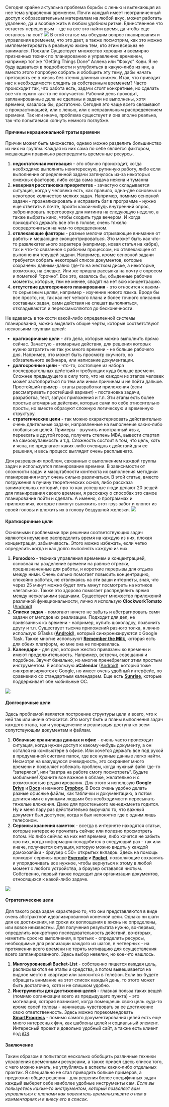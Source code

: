 Сегодня крайне актуальна проблема борьбы с ленью и вытекающая из нее тема управления временем. Почти каждый имеет неограниченный доступ к образовательным материалам на любой вкус, может работать удаленно, да и вообще жить в любом удобном ритме. Единственное что остается нерешенным - где на все это найти время, да чтобы еще осталось на сон? ![](https://habrastorage.org/files/c2e/aee/701/c2eaee7017cd458eadce93af4b8196c1.jpg) В этой статье мы обсудим вопрос планирования и управления временем, что это дает, а также посмотрим, как это можно имплементировать в реальную жизнь тем, кто этим всерьез не занимался. Поехали <cut> Существует множество хороших и всемирно признанных техник по планированию и управлению временем, например тот же “Getting Things Done” Аллена или “Фокус” Кови. Я не буду вдаваться в подробности и углубляться в какую-либо из них, а вместо этого попробую собрать и обобщить эту тему, дабы начать претворять ее в жизнь без чтения длинных книжек. Итак, что приводит нас к необходимости следить за собственным временем? Часто происходит так, что работа есть, задачи стоят конкретные, но сделать все что нужно как-то не получается. Рабочий день проходит, запланированные дела не сделаны и задачи не выполнены, хотя времени, казалось бы, достаточно. Сегодня это чаще всего связывают с прокрастинацией, или с ленью, или с неправильным распределением времени. Так или иначе, проблема существует и она вполне реальна, так что попытаемся копнуть немного поглубже.

#### Причины нерациональной траты времени

Причин может быть множество, однако можно разделить большинство из них на группы. Каждая из них сама по себе является фактором, мешающим правильно распределить временные ресурсы.

1.  **недостаточная мотивация** - это обычно происходит, когда необходимо выполнять неинтересную, рутинную работу, либо если выполнение определенной задачи затянулось из-за некоторых смежных факторов, либо когда сама задача неясна и туманна
2.  **неверная расстановка приоритетов** - зачастую складывается ситуация, когда у человека есть, как правило, одна-две основных и некоторое количество мелких задач. Например, помимо основной задачи - проанализировать и исправить баг в программе - нужно еще ответить в почте, пройти какой-нибудь внутренний опрос, забронировать переговорку для митинга на следующую неделю, а также выбрать кино, чтобы сходить туда вечером. И когда приходится держать все эти в голове, очень тяжело сосредоточиться на чем-то определенном.
3.  **отвлекающие факторы** - разные мелочи отрывающие внимание от работы и мешающие сконцентрироваться. Это может быть как что-то развлекательного характера (например, новая статья на хабре), так и что-то связанное с рабочим процессом, но отвлекающее от выполнения текущей задачи. Например, кроме основной задачи требуется собрать некоторый список документов, которые сохранены давным-давно где-то на жестком диске, а некоторые, возможно, на флешке. Или же пришла рассылка на почту с опросом и пометкой “срочно”. Все это, казалось бы, обыденные рабочие моменты, которые, тем не менее, сводят на нет всю концентрацию.
4.  **отсутствие долгосрочного планирования** - это относится к каким-то серьезным целям, например - изучение нового языка. Вроде бы все просто, но, так как нет четкого плана и более точного описания составных задач, сами действия не спешат выполняться, откладываются и переосмысляются до бесконечности.

Не вдаваясь в тонкости какой-либо определенной системы планирования, можно выделить общие черты, которые соответствуют нескольким группам целей:

*   **краткосрочные цели** - это дела, которые можно выполнить прямо сейчас. Зачастую - атомарные действия, для решения которых нужно затратить не так уж много времени - не больше рабочего дня. Например, это может быть просмотр скучного, но обязательного вебинара, или написание документации.
*   **долгосрочные цели** - что-то, состоящее из набора последовательных действий и требующих куда больше времени. Сложнее предыдущего в силу того, что на каждом из этапов человек может застопориться по тем или иным причинам и не пойти дальше. Простейший пример - этапы разработки приложения (если рассматривать простейший вариант) - постановка задачи, разработка, тест, запуск приложения и т.п. Эти этапы есть более простые атомарные действия, которые сами по себе относительно просты, но вместе образуют сложную логическую и временную структуру.
*   **стратегические цели** - так можно охарактеризовать действительно очень длительные задачи, направленные на выполнение каких-либо глобальных целей. Примеры - выучить иностранный язык, переехать в другой город, получить степень MBA, вывести стартап на самоокупаемость и т.д. Сложность состоит в том, что цель, хоть и ясна, не предлагает каких-либо очевидных действий для ее решения, и весь процесс выглядит очень расплывчато.

Для разрешения проблем, связанных с выполнением каждой группы задач и используется планирование времени. В зависимости от сложности задач и масштабности контекста их выполнения методики планирования могут очень сильно различаться. В этой статье, вместо погружения в пучину теоретических основ, либо рассказа занимательных историй, про то как успешные люди делают 20 вещей для планирования своего времени, я расскажу о способах это самое планирование пойти и сделать. А именно, о программах и приложениях, которые помогут выложить этот груз забот и хлопот из своей головы и вложить их в голову бездушной железки. ![](https://habrastorage.org/files/c50/287/a56/c50287a56ea640e39383a1b22d89f4d4.jpg)

#### Краткосрочные цели

Основными проблемами при решении соответствующих задач являются неумение распределить время на каждую из них, плохая концентрация, забывчивость. Этого можно избежать, если четко определить когда и как долго выполнять каждую из них.

1.  **Pomodoro** - техника управления временем и концентрацией, основная на разделение времени на равные отрезки, предназначенные для работы, и короткие перерывы для отдыха между ними. Очень сильно помогает повысить концентрацию, спокойно работая, не отвлекаясь на эти ваши интернеты, зная, что через 25 минут можно будет пять минут посмотреть на котиков «легально». Также это здорово помогает распределить время между несколькими задачами. Существует множество приложений различной функциональности, лично я использую **ClockworkTomato** ([Android](https://play.google.com/store/apps/details?id=net.phlam.android.clockworktomato&hl=ru))
2.  **Списки задач** - помогают ничего не забыть и абстрагировать сами задачи от методов их реализации. Подходит для дел, не привязанных ко времени - например, купить шоколадку, позвонить другу и т.п. Существует тысяча приложений разного толка, я лично использую GTasks (**[Android](https://play.google.com/store/apps/details?id=org.dayup.gtask&hl=ru)**), который синхронизируются с Google Task. Также многие используют **[Remember the Milk](https://www.rememberthemilk.com/)**, которая есть для обеих платформ, но мне она не понравилась.
3.  **Календари** - для дел, которые жестко привязаны ко времени и имеют продолжительность. Например, встречи, совещания и подобное. Звучит банально, но многие пренебрегают этим простым инструментом. Я использую **aCalendar** ([Android](https://play.google.com/store/apps/details?id=org.withouthat.acalendar&hl=ru)), который тоже синхронизируются с Google, но имеет очень удобный интерфейс, по сравнению со стандартным календарем. Еще есть **[Sunrise](https://calendar.sunrise.am/)**, которые поддерживает обе мобильные ОС.

![](https://habrastorage.org/files/b35/cda/88c/b35cda88c4e6476f8c30a9ff31ed35af.jpg)

#### Долгосрочные цели

Здесь проблемой является построение структуры цели и всего, что к ней так или иначе относится. Это могут быть и планы выполнения задач каждого этапа, так и упорядочение и реализация доступа ко всем сопутствующим документам и файлам.

1.  **Облачные хранилища данных и офис** - очень часто происходит ситуация, когда нужен доступ к какому-нибудь документу, а он остался на компьютере в офисе. Или хочется держать все под рукой в продуманной системе папок, где все нужные данные легко найти. Несмотря на кажущуюся очевидность, это сохраняет много времени и позволяет избежать проблем, когда нужный файл где-то “затерялся”, или “завтра на работе смогу посмотреть”. Будьте мобильнее! Храните все важное в облаке, желательно и с возможностью редактирования. Для этого я использую **Google** **[Drive](https://www.google.com/drive/)** и **[Docs](https://www.google.com/docs/about/)** и немного **[Dropbox](https://www.dropbox.com/en/)**. В Docs очень удобно делать разные офисные файлы, как таблички и документацию, а потом делится ими с нужными людьми без необходимости пересылать тяжелые вложения. Даже для простенького менеджмента годится. Ну и меня пару раз действительно выручало то, что важный документ был доступен, когда я был непонятно где с одним лишь телефоном.
2.  **Сервисы хранения заметок** - всегда в интернете находятся статьи, которые интересно прочитать сейчас или полезно просмотреть потом. Но либо сейчас на них нет времени, либо хочется не забыть про них, когда информация понадобится в следующий раз - так или иначе, получается ситуация, которую можно видеть у каждой домохозяйки - браузер с 50+ открытых вкладок. Здесь на помощь приходят сервисы вроде **[Evernote](https://evernote.com/)** и **[Pocket](https://getpocket.com)**, позволяющие сохранять и упорядочивать все нужное, чтобы вернуться к этому в любой момент с любого устройства, а браузер оставался чистым. Собственно, первый также подходит для организации документов, относящихся к какой-либо задаче.

![](https://habrastorage.org/files/23b/a48/ae3/23ba48ae35824f4e9703895ed6ef6397.jpg)

#### Стратегические цели

Для такого рода задач характерно то, что они представляются в виде очень абстрактной идеализированной конечной цели. Однако ни шаги для ее достижения, ни сроки их воплощения в жизнь не определены, или вовсе неизвестны. Для получения результата нужно, во-первых, определить конкретную последовательность действий, во-вторых, наметить срок их выполнения, в третьих - определить ресурсы, необходимые для реализации каждого из шагов, в четверных - на протяжении всего времени не терять мотивацию для осуществления всего запланированного. Здесь выбор невелик, но кое-что нашлось.

1.  **Многоуровневый Bucket-List** - собственно пишется каждая цель, расписываются ее этапы и средства, а потом вывешивается на видное место в квартире или заносится в телефон. Если вы будете обращать внимание на этот список каждый день, то этого может быть достаточно, хотя и не слишком удобно.
2.  **Инструменты для достижения целей** - главная польза таких вещей (помимо организации всего из предыдущего пункта) - это мотивация, которая возникает, когда помещаешь свою цель куда-то кроме своей головы - начинаешь чувствовать за ее достижение свою ответственность. Здесь можно порекомендовать **[SmartProgress](https://smartprogress.do)** - помимо самого документирования целей есть еще много интересных фич, как шаблоны целей и социальный элемент. Интересный проект и довольно удобный сайт, а также есть клиент под [iOS](https://itunes.apple.com/ru/app/smartprogress/id765336334).

#### Заключение

Таким образом я попытался несколько обобщить различные техники управления временными ресурсами, а также привел здесь список того, с чего можно начать, не углубляясь в аспекты каких-либо отдельных практик. Я специально не стал приводить больше примеров, а предложил общие решения - для решения более специфичных задач каждый выберет себе наиболее удобные инструменты сам. _Если вы пользуетесь каким-то инструментом, который позволяет вам управляться с планами как повелитель времени,пишите о нем в комментариях и я внесу его в список._</cut>